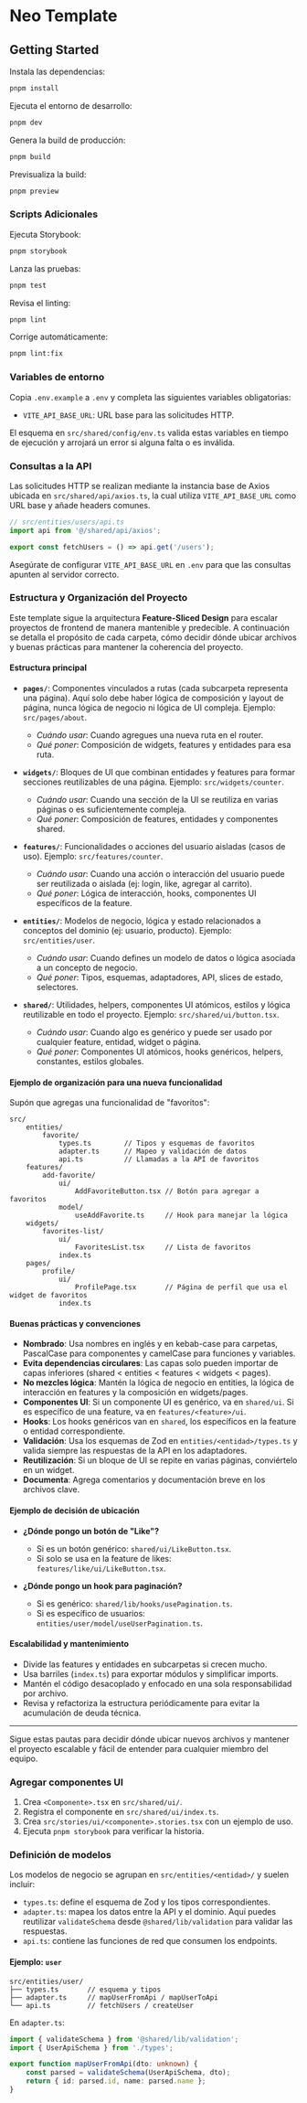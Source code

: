 # Neo Template

## Getting Started

Instala las dependencias:

```bash
pnpm install
```

Ejecuta el entorno de desarrollo:

```bash
pnpm dev
```

Genera la build de producción:

```bash
pnpm build
```

Previsualiza la build:

```bash
pnpm preview
```

### Scripts Adicionales

Ejecuta Storybook:

```bash
pnpm storybook
```

Lanza las pruebas:

```bash
pnpm test
```

Revisa el linting:

```bash
pnpm lint
```

Corrige automáticamente:

```bash
pnpm lint:fix
```

### Variables de entorno

Copia `.env.example` a `.env` y completa las siguientes variables obligatorias:

- `VITE_API_BASE_URL`: URL base para las solicitudes HTTP.

El esquema en `src/shared/config/env.ts` valida estas variables en tiempo de ejecución y
arrojará un error si alguna falta o es inválida.

### Consultas a la API

Las solicitudes HTTP se realizan mediante la instancia base de Axios ubicada en `src/shared/api/axios.ts`, la cual utiliza `VITE_API_BASE_URL` como URL base y añade headers comunes.

```ts
// src/entities/users/api.ts
import api from '@/shared/api/axios';

export const fetchUsers = () => api.get('/users');
```

Asegúrate de configurar `VITE_API_BASE_URL` en `.env` para que las consultas apunten al servidor correcto.

### Estructura y Organización del Proyecto

Este template sigue la arquitectura **Feature-Sliced Design** para escalar proyectos de frontend de manera mantenible y predecible. A continuación se detalla el propósito de cada carpeta, cómo decidir dónde ubicar archivos y buenas prácticas para mantener la coherencia del proyecto.

#### Estructura principal

- **`pages/`**: Componentes vinculados a rutas (cada subcarpeta representa una página). Aquí solo debe haber lógica de composición y layout de página, nunca lógica de negocio ni lógica de UI compleja. Ejemplo: `src/pages/about`.
    - _Cuándo usar_: Cuando agregues una nueva ruta en el router.
    - _Qué poner_: Composición de widgets, features y entidades para esa ruta.

- **`widgets/`**: Bloques de UI que combinan entidades y features para formar secciones reutilizables de una página. Ejemplo: `src/widgets/counter`.
    - _Cuándo usar_: Cuando una sección de la UI se reutiliza en varias páginas o es suficientemente compleja.
    - _Qué poner_: Composición de features, entidades y componentes shared.

- **`features/`**: Funcionalidades o acciones del usuario aisladas (casos de uso). Ejemplo: `src/features/counter`.
    - _Cuándo usar_: Cuando una acción o interacción del usuario puede ser reutilizada o aislada (ej: login, like, agregar al carrito).
    - _Qué poner_: Lógica de interacción, hooks, componentes UI específicos de la feature.

- **`entities/`**: Modelos de negocio, lógica y estado relacionados a conceptos del dominio (ej: usuario, producto). Ejemplo: `src/entities/user`.
    - _Cuándo usar_: Cuando defines un modelo de datos o lógica asociada a un concepto de negocio.
    - _Qué poner_: Tipos, esquemas, adaptadores, API, slices de estado, selectores.

- **`shared/`**: Utilidades, helpers, componentes UI atómicos, estilos y lógica reutilizable en todo el proyecto. Ejemplo: `src/shared/ui/button.tsx`.
    - _Cuándo usar_: Cuando algo es genérico y puede ser usado por cualquier feature, entidad, widget o página.
    - _Qué poner_: Componentes UI atómicos, hooks genéricos, helpers, constantes, estilos globales.

#### Ejemplo de organización para una nueva funcionalidad

Supón que agregas una funcionalidad de "favoritos":

```
src/
    entities/
        favorite/
            types.ts        // Tipos y esquemas de favoritos
            adapter.ts      // Mapeo y validación de datos
            api.ts          // Llamadas a la API de favoritos
    features/
        add-favorite/
            ui/
                AddFavoriteButton.tsx // Botón para agregar a favoritos
            model/
                useAddFavorite.ts     // Hook para manejar la lógica
    widgets/
        favorites-list/
            ui/
                FavoritesList.tsx     // Lista de favoritos
            index.ts
    pages/
        profile/
            ui/
                ProfilePage.tsx       // Página de perfil que usa el widget de favoritos
            index.ts
```

#### Buenas prácticas y convenciones

- **Nombrado**: Usa nombres en inglés y en kebab-case para carpetas, PascalCase para componentes y camelCase para funciones y variables.
- **Evita dependencias circulares**: Las capas solo pueden importar de capas inferiores (shared < entities < features < widgets < pages).
- **No mezcles lógica**: Mantén la lógica de negocio en entities, la lógica de interacción en features y la composición en widgets/pages.
- **Componentes UI**: Si un componente UI es genérico, va en `shared/ui`. Si es específico de una feature, va en `features/<feature>/ui`.
- **Hooks**: Los hooks genéricos van en `shared`, los específicos en la feature o entidad correspondiente.
- **Validación**: Usa los esquemas de Zod en `entities/<entidad>/types.ts` y valida siempre las respuestas de la API en los adaptadores.
- **Reutilización**: Si un bloque de UI se repite en varias páginas, conviértelo en un widget.
- **Documenta**: Agrega comentarios y documentación breve en los archivos clave.

#### Ejemplo de decisión de ubicación

- **¿Dónde pongo un botón de "Like"?**
    - Si es un botón genérico: `shared/ui/LikeButton.tsx`.
    - Si solo se usa en la feature de likes: `features/like/ui/LikeButton.tsx`.

- **¿Dónde pongo un hook para paginación?**
    - Si es genérico: `shared/lib/hooks/usePagination.ts`.
    - Si es específico de usuarios: `entities/user/model/useUserPagination.ts`.

#### Escalabilidad y mantenimiento

- Divide las features y entidades en subcarpetas si crecen mucho.
- Usa barriles (`index.ts`) para exportar módulos y simplificar imports.
- Mantén el código desacoplado y enfocado en una sola responsabilidad por archivo.
- Revisa y refactoriza la estructura periódicamente para evitar la acumulación de deuda técnica.

---

Sigue estas pautas para decidir dónde ubicar nuevos archivos y mantener el proyecto escalable y fácil de entender para cualquier miembro del equipo.

### Agregar componentes UI

1. Crea `<Componente>.tsx` en `src/shared/ui/`.
2. Registra el componente en `src/shared/ui/index.ts`.
3. Crea `src/stories/ui/<componente>.stories.tsx` con un ejemplo de uso.
4. Ejecuta `pnpm storybook` para verificar la historia.

### Definición de modelos

Los modelos de negocio se agrupan en `src/entities/<entidad>/` y suelen incluir:

- `types.ts`: define el esquema de Zod y los tipos correspondientes.
- `adapter.ts`: mapea los datos entre la API y el dominio. Aquí puedes reutilizar `validateSchema` desde `@shared/lib/validation` para validar las respuestas.
- `api.ts`: contiene las funciones de red que consumen los endpoints.

#### Ejemplo: `user`

```
src/entities/user/
├── types.ts       // esquema y tipos
├── adapter.ts     // mapUserFromApi / mapUserToApi
└── api.ts         // fetchUsers / createUser
```

En `adapter.ts`:

```ts
import { validateSchema } from '@shared/lib/validation';
import { UserApiSchema } from './types';

export function mapUserFromApi(dto: unknown) {
    const parsed = validateSchema(UserApiSchema, dto);
    return { id: parsed.id, name: parsed.name };
}
```
